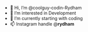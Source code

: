 - 👋 Hi, I’m @coolguy-codin-Rydham
- 👀 I’m interested in Development
- 🌱 I’m currently starting with coding
- 📫 Instagram handle @__rydham__

<!---
coolguy-codin-Rydham/coolguy-codin-Rydham is a ✨ special ✨ repository because its `README.md` (this file) appears on your GitHub profile.
You can click the Preview link to take a look at your changes.
--->
